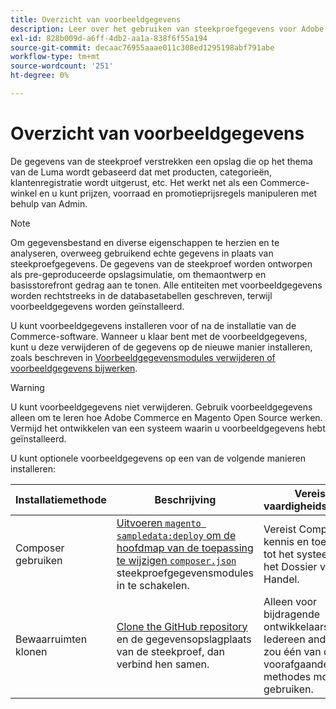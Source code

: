 ```yaml
---
title: Overzicht van voorbeeldgegevens
description: Leer over het gebruiken van steekproefgegevens voor Adobe Commerce en Magento Open Source projecten.
exl-id: 828b009d-a6ff-4db2-aa1a-838f6f55a194
source-git-commit: decaac76955aaae011c308ed1295198abf791abe
workflow-type: tm+mt
source-wordcount: '251'
ht-degree: 0%

---
```


# Overzicht van voorbeeldgegevens

De gegevens van de steekproef verstrekken een opslag die op het thema van de Luma wordt gebaseerd dat met producten, categorieën, klantenregistratie wordt uitgerust, etc. Het werkt net als een Commerce-winkel en u kunt prijzen, voorraad en promotieprijsregels manipuleren met behulp van Admin.

>[!NOTE]
>
>Om gegevensbestand en diverse eigenschappen te herzien en te analyseren, overweeg gebruikend echte gegevens in plaats van steekproefgegevens. De gegevens van de steekproef worden ontworpen als pre-geproduceerde opslagsimulatie, om themaontwerp en basisstorefront gedrag aan te tonen. Alle entiteiten met voorbeeldgegevens worden rechtstreeks in de databasetabellen geschreven, terwijl voorbeeldgegevens worden geïnstalleerd.

U kunt voorbeeldgegevens installeren voor of na de installatie van de Commerce-software. Wanneer u klaar bent met de voorbeeldgegevens, kunt u deze verwijderen of de gegevens op de nieuwe manier installeren, zoals beschreven in [Voorbeeldgegevensmodules verwijderen of voorbeeldgegevens bijwerken](remove-or-update.md).

>[!WARNING]
>
>U kunt voorbeeldgegevens niet verwijderen. Gebruik voorbeeldgegevens alleen om te leren hoe Adobe Commerce en Magento Open Source werken. Vermijd het ontwikkelen van een systeem waarin u voorbeeldgegevens hebt geïnstalleerd.

U kunt optionele voorbeeldgegevens op een van de volgende manieren installeren:

| Installatiemethode | Beschrijving | Vereist vaardigheidsniveau |
|--- |--- |--- |
| Composer gebruiken | [Uitvoeren `magento sampledata:deploy` om de hoofdmap van de toepassing te wijzigen `composer.json`](composer-packages.md) steekproefgegevensmodules in te schakelen. | Vereist Composer kennis en toegang tot het systeem van het Dossier van de Handel. |
| Bewaarruimten klonen | [Clone the GitHub repository](git-repositories.md) en de gegevensopslagplaats van de steekproef, dan verbind hen samen. | Alleen voor bijdragende ontwikkelaars. Iedereen anders zou één van de voorafgaande methodes moeten gebruiken. |
